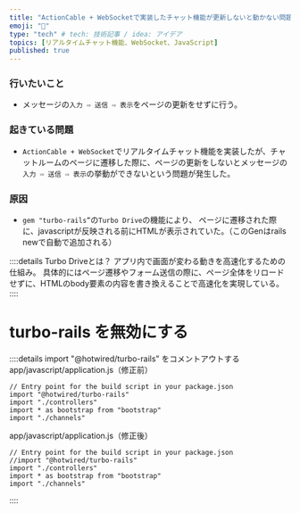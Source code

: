 ```yaml
---
title: "ActionCable + WebSocketで実装したチャット機能が更新しないと動かない問題"
emoji: "💬"
type: "tech" # tech: 技術記事 / idea: アイデア
topics: [リアルタイムチャット機能、WebSocket、JavaScript]
published: true
---
```


### 行いたいこと
- メッセージの`入力 ⇨ 送信 ⇨ 表示`をページの更新をせずに行う。

### 起きている問題
- `ActionCable + WebSocket`でリアルタイムチャット機能を実装したが、チャットルームのページに遷移した際に、ページの更新をしないとメッセージの`入力 ⇨ 送信 ⇨ 表示`の挙動ができないという問題が発生した。

### 原因
- `gem "turbo-rails”`の`Turbo Drive`の機能により、 ページに遷移された際に、javascriptが反映される前にHTMLが表示されていた。（このGenはrails newで自動で追加される）

::::details Turbo Driveとは？
アプリ内で画面が変わる動きを高速化するための仕組み。 具体的にはページ遷移やフォーム送信の際に、ページ全体をリロードせずに、HTMLのbody要素の内容を書き換えることで高速化を実現している。
::::


# turbo-rails を無効にする

::::details import "@hotwired/turbo-rails"  をコメントアウトする
app/javascript/application.js（修正前）
```
// Entry point for the build script in your package.json
import "@hotwired/turbo-rails"
import "./controllers"
import * as bootstrap from "bootstrap"
import "./channels"
```
app/javascript/application.js（修正後）
```
// Entry point for the build script in your package.json
//import "@hotwired/turbo-rails"
import "./controllers"
import * as bootstrap from "bootstrap"
import "./channels"
```
::::

